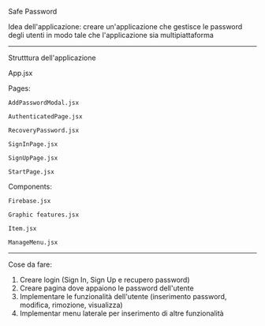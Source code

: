 Safe Password

Idea dell'applicazione: creare un'applicazione che gestisce le password degli utenti in modo tale che l'applicazione sia multipiattaforma

****************************************************************************************************************************************************************************************************************

Strutttura dell'applicazione
  
App.jsx

Pages:
  
    AddPasswordModal.jsx
  
    AuthenticatedPage.jsx
  
    RecoveryPassword.jsx
  
    SignInPage.jsx
  
    SignUpPage.jsx
  
    StartPage.jsx

Components:

    Firebase.jsx

    Graphic features.jsx

    Item.jsx

    ManageMenu.jsx
    
****************************************************************************************************************************************************************************************************************

Cose da fare:

1. Creare login (Sign In, Sign Up e recupero password)
2. Creare pagina dove appaiono le password dell'utente
3. Implementare le funzionalità dell'utente (inserimento password, modifica, rimozione, visualizza)
4. Implementar menu laterale per inserimento di altre funzionalità
